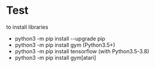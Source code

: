 # Test

to install libraries
- python3 -m pip install --upgrade pip
- python3 -m pip install gym (Python3.5+)
- python3 -m pip install tensorflow (with Python3.5-3.8)
- python3 -m pip install gym[atari]

